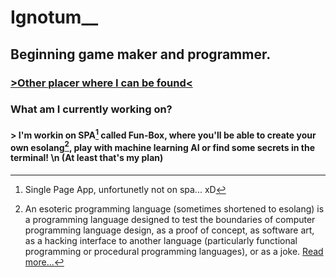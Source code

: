 # Ignotum__
## Beginning game maker and programmer.
### [>Other placer where I can be found<](https://pastebin.com/V2M6RfLR)

### What am I currently working on?
<!-- An FAQ/Q&A? No, just saying what shit I'm doing, even tho no one cares... -->
#### > I'm workin on SPA[^1] called Fun-Box, where you'll be able to create your own esolang[^2], play with machine learning AI or find some secrets in the terminal! \n (At least that's my plan)
<!-- And mayybe it'll be my portfolio or some "about me" shit... heh -->
[^1]: Single Page App, unfortunetly not on spa... xD
[^2]: An esoteric programming language (sometimes shortened to esolang) is a programming language designed to test the boundaries of computer programming language design, as a proof of concept, as software art, as a hacking interface to another language (particularly functional programming or procedural programming languages), or as a joke. [Read more...](wikipedia.org/wiki/Esoteric_programming_language)
